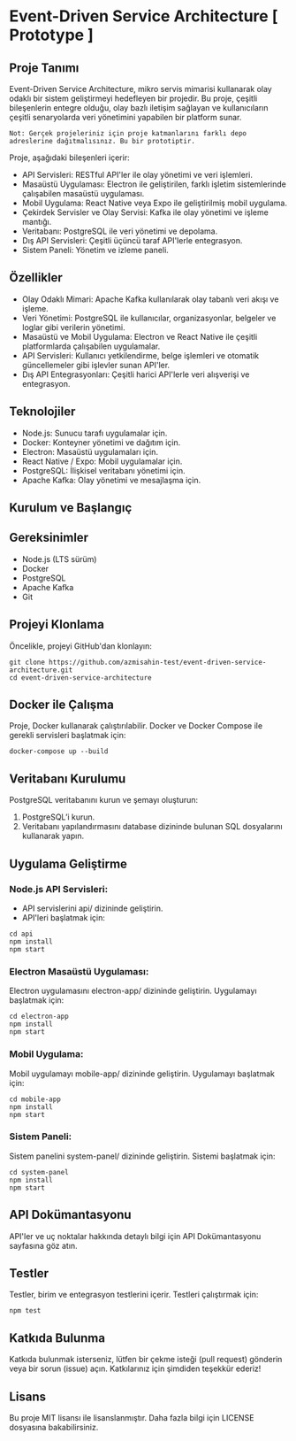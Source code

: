 # Event-Driven Service Architecture [ Prototype ]

## Proje Tanımı

Event-Driven Service Architecture, mikro servis mimarisi kullanarak olay odaklı bir sistem geliştirmeyi hedefleyen bir projedir. Bu proje, çeşitli bileşenlerin entegre olduğu, olay bazlı iletişim sağlayan ve kullanıcıların çeşitli senaryolarda veri yönetimini yapabilen bir platform sunar.

`Not: Gerçek projeleriniz için proje katmanlarını farklı depo adreslerine dağıtmalısınız. Bu bir prototiptir.`

Proje, aşağıdaki bileşenleri içerir:

* API Servisleri: RESTful API'ler ile olay yönetimi ve veri işlemleri.
* Masaüstü Uygulaması: Electron ile geliştirilen, farklı işletim sistemlerinde çalışabilen masaüstü uygulaması.
* Mobil Uygulama: React Native veya Expo ile geliştirilmiş mobil uygulama.
* Çekirdek Servisler ve Olay Servisi: Kafka ile olay yönetimi ve işleme mantığı.
* Veritabanı: PostgreSQL ile veri yönetimi ve depolama.
* Dış API Servisleri: Çeşitli üçüncü taraf API'lerle entegrasyon.
* Sistem Paneli: Yönetim ve izleme paneli.

## Özellikler

* Olay Odaklı Mimari: Apache Kafka kullanılarak olay tabanlı veri akışı ve işleme.
* Veri Yönetimi: PostgreSQL ile kullanıcılar, organizasyonlar, belgeler ve loglar gibi verilerin yönetimi.
* Masaüstü ve Mobil Uygulama: Electron ve React Native ile çeşitli platformlarda çalışabilen uygulamalar.
* API Servisleri: Kullanıcı yetkilendirme, belge işlemleri ve otomatik güncellemeler gibi işlevler sunan API'ler.
* Dış API Entegrasyonları: Çeşitli harici API'lerle veri alışverişi ve entegrasyon.

## Teknolojiler

* Node.js: Sunucu tarafı uygulamalar için.
* Docker: Konteyner yönetimi ve dağıtım için.
* Electron: Masaüstü uygulamaları için.
* React Native / Expo: Mobil uygulamalar için.
* PostgreSQL: İlişkisel veritabanı yönetimi için.
* Apache Kafka: Olay yönetimi ve mesajlaşma için.

## Kurulum ve Başlangıç

## Gereksinimler

* Node.js (LTS sürüm)
* Docker
* PostgreSQL
* Apache Kafka
* Git

## Projeyi Klonlama

Öncelikle, projeyi GitHub'dan klonlayın:

```
git clone https://github.com/azmisahin-test/event-driven-service-architecture.git
cd event-driven-service-architecture
```

## Docker ile Çalışma

Proje, Docker kullanarak çalıştırılabilir. Docker ve Docker Compose ile gerekli servisleri başlatmak için:

```
docker-compose up --build
```

## Veritabanı Kurulumu

PostgreSQL veritabanını kurun ve şemayı oluşturun:

1. PostgreSQL’i kurun.
2. Veritabanı yapılandırmasını database dizininde bulunan SQL dosyalarını kullanarak yapın.

## Uygulama Geliştirme

### Node.js API Servisleri:

* API servislerini api/ dizininde geliştirin.
* API'leri başlatmak için:

```
cd api
npm install
npm start
```

### Electron Masaüstü Uygulaması:

Electron uygulamasını electron-app/ dizininde geliştirin.
Uygulamayı başlatmak için:

```
cd electron-app
npm install
npm start
```

### Mobil Uygulama:

Mobil uygulamayı mobile-app/ dizininde geliştirin.
Uygulamayı başlatmak için:

```
cd mobile-app
npm install
npm start
```

### Sistem Paneli:

Sistem panelini system-panel/ dizininde geliştirin.
Sistemi başlatmak için:

```
cd system-panel
npm install
npm start
```

## API Dokümantasyonu

API'ler ve uç noktalar hakkında detaylı bilgi için API Dokümantasyonu sayfasına göz atın.

## Testler

Testler, birim ve entegrasyon testlerini içerir. Testleri çalıştırmak için:

```
npm test
```

## Katkıda Bulunma

Katkıda bulunmak isterseniz, lütfen bir çekme isteği (pull request) gönderin veya bir sorun (issue) açın. Katkılarınız için şimdiden teşekkür ederiz!

## Lisans
Bu proje MIT lisansı ile lisanslanmıştır. Daha fazla bilgi için LICENSE dosyasına bakabilirsiniz.